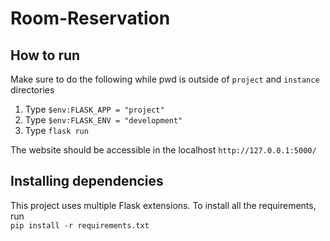 # Room-Reservation

## How to run
Make sure to do the following while pwd is outside of `project` and `instance` directories
1. Type `$env:FLASK_APP = "project"`
2. Type `$env:FLASK_ENV = "development"`
3. Type `flask run`

The website should be accessible in the localhost `http://127.0.0.1:5000/`

## Installing dependencies
This project uses multiple Flask extensions. To install all the requirements, run   
`pip install -r requirements.txt`
